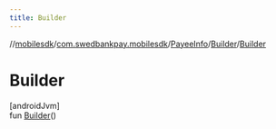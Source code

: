 ```yaml
---
title: Builder
---
```

//[mobilesdk](../../../../index.html)/[com.swedbankpay.mobilesdk](../../index.html)/[PayeeInfo](../index.html)/[Builder](index.html)/[Builder](-builder.html)



# Builder



[androidJvm]\
fun [Builder](-builder.html)()




